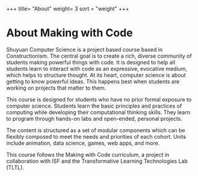 +++
title= "About"
weight= 3
sort = "weight"
+++

# About Making with Code

Shuyuan Computer Science is a project based course based in Constructionism. The central goal is to create a rich, diverse community of students making powerful things with code. It is designed to help all students learn to interact with code as an expressive, evocative medium, which helps to structure thought. At its heart, computer science is about getting to know powerful ideas. This happens best when students are working on projects that matter to them. 

This course is designed for students who have no prior formal exposure to computer science. Students learn the basic principles and practices of computing while developing their computational thinking skills. They learn to program through hands-on labs and open-ended, personal projects. 

The content is structured as a set of modular components which can be flexibly composed to meet the needs and priorities of each cohort. Units include animation, data science, games, web apps, and more. 

This course follows the Making with Code curriculum, a project in collaboration with ISF and the Transformative Learning Technologies Lab (TLTL).
